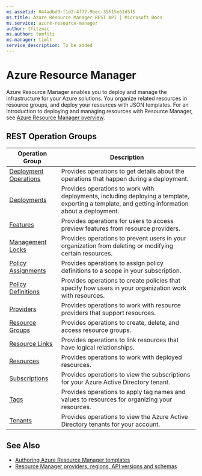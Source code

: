 ```yaml
---
ms.assetid: 044adbd9-f1d2-4f77-9bec-35615e61d5f5
ms.title: Azure Resource Manager REST API | Microsoft Docs
ms.service: azure-resource-manager
author: tfitzmac
ms.author: tomfitz
ms.manager: timlt
service_description: To be added
---
```


# Azure Resource Manager

Azure Resource Manager enables you to deploy and manage the infrastructure for your Azure solutions. You organize related resources in resource groups, and deploy your resources with JSON templates. For an introduction to deploying and managing resources with Resource Manager, see [Azure Resource Manager overview](https://docs.microsoft.com/azure/azure-resource-manager/resource-group-overview).

## REST Operation Groups

| Operation Group                                 | Description |
|-------------------------------------------------|-------------|
| [Deployment Operations](~/docs-ref-autogen/resources/deploymentoperations.json) | Provides operations to get details about the operations that happen during a deployment. |
| [Deployments](~/docs-ref-autogen/resources/deployments.json)                    | Provides operations to work with deployments, including deploying a template, exporting a template, and getting information about a deployment. |
| [Features](~/docs-ref-autogen/resources/features.json)                          | Provides operations for users to access preview features from resource providers. |
| [Management Locks](~/docs-ref-autogen/resources/managementlocks.json)           | Provides operations to prevent users in your organization from deleting or modifying certain resources. |
| [Policy Assignments](~/docs-ref-autogen/resources/policyassignments.json)       | Provides operations to assign policy definitions to a scope in your subscription. |
| [Policy Definitions](~/docs-ref-autogen/resources/policydefinitions.json)       | Provides operations to create policies that specify how users in your organization work with resources. |
| [Providers](~/docs-ref-autogen/resources/providers.json)                        | Provides operations to work with resource providers that support resources. |
| [Resource Groups](~/docs-ref-autogen/resources/resourcegroups.json)             | Provides operations to create, delete, and access resource groups. |
| [Resource Links](~/docs-ref-autogen/resources/resourcelinks.json)               | Provides operations to link resources that have logical relationships. |
| [Resources](~/docs-ref-autogen/resources/resources.json)                        | Provides operations to work with deployed resources. |
| [Subscriptions](~/docs-ref-autogen/resources/subscriptions.json)                | Provides operations to view the subscriptions for your Azure Active Directory tenant. |
| [Tags](~/docs-ref-autogen/resources/tags.json)                                  | Provides operations to apply tag names and values to resources for organizing your resources. |
| [Tenants](~/docs-ref-autogen/resources/tenants.json)                            | Provides operations to view the Azure Active Directory tenants for your account. |


## See Also

- [Authoring Azure Resource Manager templates](https://docs.microsoft.com/azure/resource-group-authoring-templates?toc=%2fazure%2fazure-resource-manager%2ftoc.json)
- [Resource Manager providers, regions, API versions and schemas](https://docs.microsoft.com/azure/resource-manager-supported-services?toc=%2fazure%2fazure-resource-manager%2ftoc.json)
